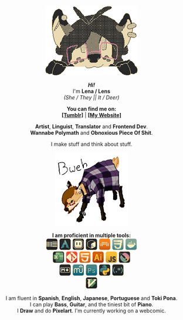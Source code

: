 <div align=center style="image-rendering: pixelated">
<img src="assets/header.png" alt="A pixelart picture of my fursona's head peeking in from behind the screen" style="max-width: min(50%, 462px)">

**_Hi!_**  
I'm **Lena&nbsp;/&nbsp;Lens**  
_(She&nbsp;/&nbsp;They || It&nbsp;/&nbsp;Deer)_

**You can find me on:**  
[**[Tumblr]**](https://lensdeer.tumblr.com) | [**[My Website]**](https://lensdeer.neocities.org)

**Artist**, **Linguist**, **Translator** and **Frontend Dev**.  
**Wannabe Polymath** and **Obnoxious Piece Of Shit**.  

I make stuff and think about stuff.  

<img src="assets/bweh.png" alt="A sticker-like picture of a feral version of my fursona saying 'bweh'" width=200px>

**I am proficient in multiple tools:**  
<img alt="ableton" src="assets/skills/ableton.png" width=32px>
<img alt="arch" src="assets/skills/arch.png" width=32px>
<img alt="aseprite" src="assets/skills/aseprite.png" width=32px>
<img alt="bash" src="assets/skills/bash.png" width=32px>
<img alt="bitwig" src="assets/skills/bitwig.png" width=32px>
<img alt="css" src="assets/skills/css.png" width=32px>
<img alt="docker" src="assets/skills/docker.png" width=32px>  
<img alt="excel" src="assets/skills/excel.png" width=32px>
<img alt="git" src="assets/skills/git.png" width=32px>
<img alt="html" src="assets/skills/html.png" width=32px>
<img alt="illustrator" src="assets/skills/illustrator.png" width=32px>
<img alt="javascript" src="assets/skills/javascript.png" width=32px>
<img alt="krita" src="assets/skills/krita.png" width=32px>  
<img alt="markdown" src="assets/skills/markdown.png" width=32px>
<img alt="musescore" src="assets/skills/musescore.png" width=32px>
<img alt="photoshop" src="assets/skills/photoshop.png" width=32px>
<img alt="python" src="assets/skills/python.png" width=32px>
<img alt="regex" src="assets/skills/regex.png" width=32px>  
<img alt="vim" src="assets/skills/vim.png" width=32px>

I am fluent in **Spanish**, **English**, **Japanese**, **Portuguese** and **Toki Pona**.  
I can play **Bass**, **Guitar**, and the tiniest bit of **Piano**.  
I **Draw** and do **Pixelart**. I'm currently working on a webcomic.
</div>